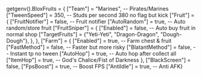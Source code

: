 getgenv().BloxFruits = {
    ["Team"] = "Marines", -- Pirates/Marines
    ["TweenSpeed"] = 350, -- Studs per second 380 no flag but kick
    ["Fruit"] = {
        ["FruitNotifier"] = false, -- Fruit notifier
        ["AutoRandom"] = true, -- Auto random/store fruit
        ["FruitSniper"] = {
            ["Enabled"] = false, -- Auto buy fruit in normal shop
            ["TargetFruits"] = {"Yeti-Yeti", "Dragon-Dragon", "Dough-Dough"},
        },
    },
    ["Farm"] = {
        ["Enabled"] = true, -- Farm chest & fruit
        ["FastMethod"] = false, -- Faster but more risky
        ["BlatantMethod"] = false, -- Instant tp no tween
        ["AutoHop"] = true, -- Auto hop after collect all
        ["ItemHop"] = true, -- God's Chalice/Fist of Darkness
    },
    ["BlackScreen"] = false,
    ["FpsBoost"] = true, -- Boost FPS
    ["AntiIdle"] = true, -- Anti AFK}
